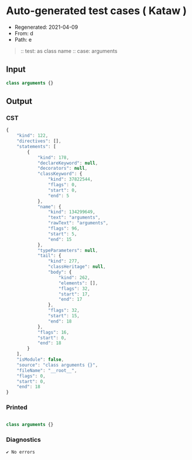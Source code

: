 # Auto-generated test cases ( Kataw )
- Regenerated: 2021-04-09
- From: d
- Path: e
> :: test: as class name
> :: case: arguments
## Input

`````js
class arguments {}
`````

## Output

### CST

```javascript
{
    "kind": 122,
    "directives": [],
    "statements": [
        {
            "kind": 178,
            "declareKeyword": null,
            "decorators": null,
            "classKeyword": {
                "kind": 37822544,
                "flags": 0,
                "start": 0,
                "end": 5
            },
            "name": {
                "kind": 134299649,
                "text": "arguments",
                "rawText": "arguments",
                "flags": 96,
                "start": 5,
                "end": 15
            },
            "typeParameters": null,
            "tail": {
                "kind": 277,
                "classHeritage": null,
                "body": {
                    "kind": 262,
                    "elements": [],
                    "flags": 32,
                    "start": 17,
                    "end": 17
                },
                "flags": 32,
                "start": 15,
                "end": 18
            },
            "flags": 16,
            "start": 0,
            "end": 18
        }
    ],
    "isModule": false,
    "source": "class arguments {}",
    "fileName": "__root__",
    "flags": 0,
    "start": 0,
    "end": 18
}
```

### Printed

```javascript

class arguments {}
```

### Diagnostics

```javascript
✔ No errors
```

